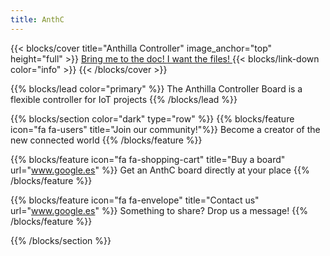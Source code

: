 ```yaml
---
title: AnthC
---
```


{{< blocks/cover title="Anthilla Controller" image_anchor="top" height="full" >}}
<a class="btn btn-lg btn-primary me-3 mb-4" href="docs/">
  Bring me to the doc! <i class="fas fa-arrow-alt-circle-right ms-2"></i>
</a>
<a class="btn btn-lg btn-secondary me-3 mb-4" href="https://github.com/Anthilla/AnthC">
  I want the files! <i class="fab fa-github ms-2 "></i>
</a>
{{< blocks/link-down color="info" >}}
{{< /blocks/cover >}}

{{% blocks/lead color="primary" %}}
The Anthilla Controller Board is a flexible controller for IoT projects
{{% /blocks/lead %}}

{{% blocks/section color="dark" type="row" %}}
{{% blocks/feature icon="fa fa-users" title="Join our community!"%}}
Become a creator of the new connected world
{{% /blocks/feature %}}

{{% blocks/feature icon="fa fa-shopping-cart" title="Buy a board" url="www.google.es" %}}
Get an AnthC board directly at your place
{{% /blocks/feature %}}

{{% blocks/feature icon="fa fa-envelope" title="Contact us" url="www.google.es" %}}
Something to share? Drop us a message!
{{% /blocks/feature %}}

{{% /blocks/section %}}
